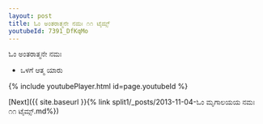 ```yaml
---
layout: post
title: ಓಂ ಅಂತರಾತ್ಮನೇ ನಮಃ ೧೧ ಟೈಮ್ಸ್
youtubeId: 7391_DfKqMo
---
```

 
 
 ಓಂ ಅಂತರಾತ್ಮನೇ ನಮಃ  
 
 -  ಒಳಗೆ ಆತ್ಮ ಯಾರು 
 
  
 
  
 
 
 
 
 
 


{% include youtubePlayer.html id=page.youtubeId %}
 
[Next]({{ site.baseurl }}{% link  split1/_posts/2013-11-04-ಓಂ ಮೃಗಾಲಯಯ ನಮಃ ೧೧ ಟೈಮ್ಸ್.md%})
 
